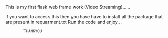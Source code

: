 This is my first flask web frame work (Video Streaming)......

if you want to access this then you have have to install all the package that are present in requarment.txt
Run the code and enjoy...

            THANKYOU
